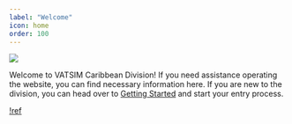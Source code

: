 ```yaml
---
label: "Welcome"
icon: home
order: 100
---
```


![](https://vatcar.net/public/assets/media/logos/VATCAR.png)

Welcome to VATSIM Caribbean Division! If you need assistance operating the website, you can find necessary information here. If you are new to the division, you can head over to [Getting Started](https://docs.vatcar.net/getting-started/) and start your entry process.

[!ref](/getting-started.md)